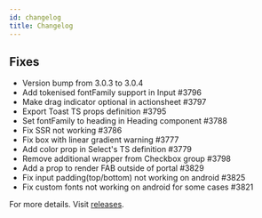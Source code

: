 ```yaml
---
id: changelog
title: Changelog
---
```


## Fixes

- Version bump from 3.0.3 to 3.0.4
- Add tokenised fontFamily support in Input #3796
- Make drag indicator optional in actionsheet #3797
- Export Toast TS props definition #3795
- Set fontFamily to heading in Heading component #3788
- Fix SSR not working #3786
- Fix box with linear gradient warning #3777
- Add color prop in Select's TS definition #3779
- Remove additional wrapper from Checkbox group #3798
- Add a prop to render FAB outside of portal #3829
- Fix input padding(top/bottom) not working on android #3825
- Fix custom fonts not working on android for some cases #3821

For more details. Visit [releases](https://github.com/GeekyAnts/NativeBase/releases/tag/v3.0.4).
